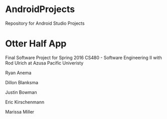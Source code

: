 # AndroidProjects
Repository for Android Studio Projects

# Otter Half App
Final Software Project for Spring 2016 CS480 - Software Engineering II with Rod Ulrich at Azusa Pacific Univeristy

Ryan Anema

Dillon Blanksma

Justin Bowman

Eric Kirschenmann

Marissa Miller
